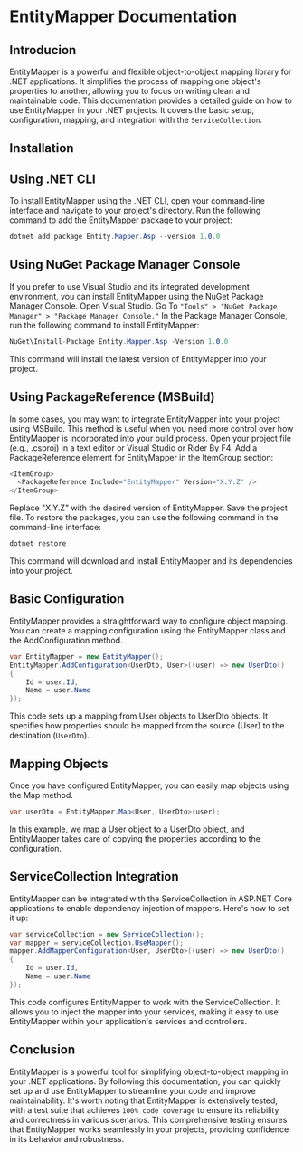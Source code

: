 # EntityMapper Documentation
## Introducion
EntityMapper is a powerful and flexible object-to-object mapping library for .NET applications. It simplifies the process of mapping one object's properties to another, allowing you to focus on writing clean and maintainable code.
This documentation provides a detailed guide on how to use EntityMapper in your .NET projects. It covers the basic setup, configuration, mapping, and integration with the `ServiceCollection`.

## Installation 
## <a id="installcli"/> Using .NET CLI
To install EntityMapper using the .NET CLI, open your command-line interface and navigate to your project's directory.
Run the following command to add the EntityMapper package to your project:
```c#
dotnet add package Entity.Mapper.Asp --version 1.0.0
```
## <a id="installnugetpackage"/> Using NuGet Package Manager Console
If you prefer to use Visual Studio and its integrated development environment, you can install EntityMapper using the NuGet Package Manager Console.
Open Visual Studio.
Go To `"Tools" > "NuGet Package Manager" > "Package Manager Console."`
In the Package Manager Console, run the following command to install EntityMapper:
```c#
NuGet\Install-Package Entity.Mapper.Asp -Version 1.0.0
```
This command will install the latest version of EntityMapper into your project.
## <a id="installmsbuild"/> Using PackageReference (MSBuild)
In some cases, you may want to integrate EntityMapper into your project using MSBuild. This method is useful when you need more control over how EntityMapper is incorporated into your build process.
Open your project file (e.g., .csproj) in a text editor or Visual Studio or Rider By F4.
Add a PackageReference element for EntityMapper in the ItemGroup section:
```c#
<ItemGroup>
  <PackageReference Include="EntityMapper" Version="X.Y.Z" />
</ItemGroup>
```
Replace "X.Y.Z" with the desired version of EntityMapper.
Save the project file.
To restore the packages, you can use the following command in the command-line interface:
```c#
dotnet restore
```
This command will download and install EntityMapper and its dependencies into your project.
## Basic Configuration
EntityMapper provides a straightforward way to configure object mapping. You can create a mapping configuration using the EntityMapper class and the AddConfiguration method.
```c#
var EntityMapper = new EntityMapper();
EntityMapper.AddConfiguration<UserDto, User>((user) => new UserDto()
{
    Id = user.Id,
    Name = user.Name
});
```
This code sets up a mapping from User objects to UserDto objects. It specifies how properties should be mapped from the source (User) to the destination (`UserDto`).

## Mapping Objects
Once you have configured EntityMapper, you can easily map objects using the Map method.
```c#
var userDto = EntityMapper.Map<User, UserDto>(user);
```
In this example, we map a User object to a UserDto object, and EntityMapper takes care of copying the properties according to the configuration.

## ServiceCollection Integration
EntityMapper can be integrated with the ServiceCollection in ASP.NET Core applications to enable dependency injection of mappers. Here's how to set it up:
```c#
var serviceCollection = new ServiceCollection();
var mapper = serviceCollection.UseMapper();
mapper.AddMapperConfiguration<User, UserDto>((user) => new UserDto()
{
    Id = user.Id,
    Name = user.Name
});
```
This code configures EntityMapper to work with the ServiceCollection. It allows you to inject the mapper into your services, making it easy to use EntityMapper within your application's services and controllers.
## Conclusion
EntityMapper is a powerful tool for simplifying object-to-object mapping in your .NET applications. By following this documentation, you can quickly set up and use EntityMapper to streamline your code and improve maintainability. It's worth noting that EntityMapper is extensively tested, with a test suite that achieves 
`100% code coverage` to ensure its reliability and correctness in various scenarios. This comprehensive testing ensures that EntityMapper works seamlessly in your projects, providing confidence in its behavior and robustness.
